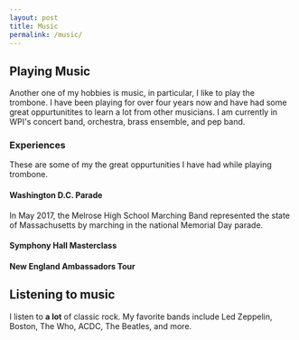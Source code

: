```yaml
---
layout: post
title: Music
permalink: /music/
---
```

<amp-img width="600" height="300" layout="responsive" src="/assets/images/trombone.png"></amp-img>
<h2 id="heading2">Playing Music</h2>
<p>Another one of my hobbies is music, in particular, I like to play the trombone. I have been playing for over four years now and have had some great oppurtunitites to learn a lot from other musicians. I am currently in WPI's concert band, orchestra, brass ensemble, and pep band.</p>

<h3 id="heading3">Experiences</h3>
<p>These are some of my the great oppurtunities I have had while playing trombone.</p>
<h4 id="heading4">Washington D.C. Parade</h4>
<p>In May 2017, the Melrose High School Marching Band represented the state of Massachusetts by marching in the national Memorial Day parade.</p>
<h4 id="heading4">Symphony Hall Masterclass</h4>
<h4 id="heading4">New England Ambassadors Tour</h4>

<h2 id="heading2">Listening to music</h2>
<p>I listen to <b>a lot</b> of classic rock. My favorite bands include Led Zeppelin, Boston, The Who, ACDC, The Beatles, and more. </p>